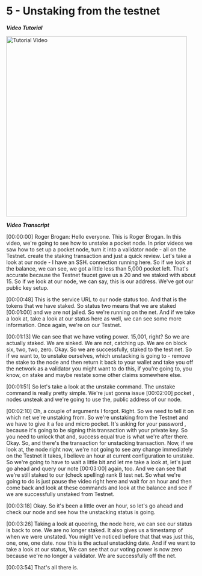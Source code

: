 # 5 - Unstaking from the testnet

_**Video Tutorial**_

<a href="https://www.youtube.com/watch?v=0dZQjNdJWEk"><img src="http://img.youtube.com/vi/0dZQjNdJWEk/maxresdefault.jpg" alt="Tutorial Video" height="480" /></a>

_**Video Transcript**_

[00:00:00] Roger Brogan: Hello everyone. This is Roger Brogan.  In this video, we're going to see how to unstake a pocket node. In prior videos we saw how to set up a pocket node, turn it into a validator node - all on the Testnet.    create the staking transaction and just a quick review. Let's take a look at our node - I have an SSH. connection running here. So if we look at the balance, we can see, we got a little less than 5,000 pocket left. That's accurate because the Testnet faucet gave us a 20 and we staked with about 15. So if we look at our node, we can say, this is our address. We've got our public key setup.

[00:00:48] This is the service URL to our node status too. And that is the tokens that we have staked. So status two means that we are staked [00:01:00] and we are not jailed. So we're running on the net. And if we take a look at, take a look at our status here as well, we can see some more information. Once again, we're on our Testnet.

[00:01:13] We can see that we have voting power. 15,001, right? So we are actually staked. We are sinked. We are not, catching up. We are on block six, two, two, zero. Okay. So we are successfully, staked to the test net. So if we want to, to unstake ourselves, which unstacking is going to - remove the stake to the node and then return it back to your wallet and take you off the network as a validator you might want to do this, if you're going to, you know, on stake and maybe restate some other claims somewhere else.

[00:01:51] So let's take a look at the unstake command. The unstake command is really pretty simple. We're just gonna issue [00:02:00] pocket , nodes unsteak and we're going to use the, public address of our node.

[00:02:10] Oh, a couple of arguments I forgot. Right. So we need to tell it on which net we're unstaking from. So we're unstaking from the Testnet and we have to give it a fee and micro pocket.  It's asking for your password , because it's going to be signing this transaction with your private key. So you need to unlock that and, success equal true is what we're after there. Okay. So, and there's the transaction for unstacking transaction. Now, if we look at, the node right now, we're not going to see any change immediately on the Testnet it takes, I believe an hour at current configuration to unstake. So we're going to have to wait a little bit and let me take a look at, let's just go ahead and query our note [00:03:00] again, too. And we can see that  we're still staked to our  (check spelling) rank B test net. So what we're going to do is just pause the video right here and wait for an hour and then come back and look at these commands and look at the balance and see if we are successfully unstaked from Testnet.

[00:03:18] Okay. So it's been a little over an hour, so let's go ahead and check our node and see how the unstacking status is going.

[00:03:26] Taking a look at queering, the node here, we can see our status is back to one. We are no longer staked. It also gives us a timestamp of when we were unstated. You might've noticed before that that was just this,  one, one, one date.  now this is the actual unstacking date. And if we want to take a look at our status, We can see that our voting power is now zero because we're no longer a validator. We are successfully off the net.

[00:03:54] That's all there is.